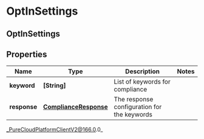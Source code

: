 # OptInSettings

## OptInSettings

## Properties

|Name | Type | Description | Notes|
|------------ | ------------- | ------------- | -------------|
| **keyword** | **[String]** | List of keywords for compliance | |
| **response** | [**ComplianceResponse**](ComplianceResponse) | The response configuration for the keywords | |



_PureCloudPlatformClientV2@166.0.0_
